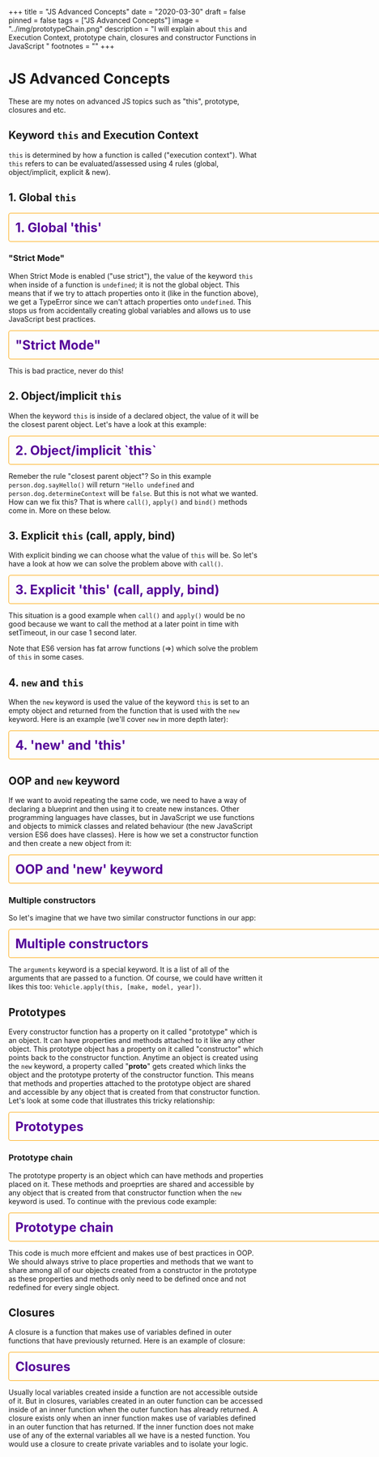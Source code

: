 +++
title = "JS Advanced Concepts"
date = "2020-03-30"
draft = false
pinned = false
tags = ["JS Advanced Concepts"]
image = "../img/prototypeChain.png"
description = "I will explain about `this` and Execution Context,
prototype chain, closures and constructor Functions in JavaScript "
footnotes = ""
+++



# JS Advanced Concepts
These are my notes on advanced JS topics such as "this", prototype, closures and etc.

## Keyword `this` and Execution Context

`this` is determined by how a function is called ("execution context"). What `this` refers to can be evaluated/assessed using 4 rules (global, object/implicit, explicit & new).

## 1. Global `this`

<details style="display: inline-block;
    border: 1px solid orange;
    border-radius: 4px;
    padding: .5em .5em;
    font-weight: bold;
    font-size: 25px;
    width: 90vw">
<summary style="font-weight: bold;
    display: inline;
    color: #509;
    margin: -.5em -.5em 0;
    padding: .5em;
    outline: none;">1. Global 'this'</summary>


When `this` is not inside of a declared object it will point to the window object. If it is declared inside of a function it will also point to the window object. 

```js 
console.log(this) // window

function whatIsThis() {
  return this
}

function variablesInThis() {
  // since the value of this is the window object
  // all we are doing here is creating a global variable (generally, you wouldn't want to do this)
  this.person = "Adem"
}

variablesInThis();

console.log(person) // Adem

whatIsThis() // window
``` 

</details>


### "Strict Mode"

When Strict Mode is enabled ("use strict"), the value of the keyword `this` when inside of a function is `undefined`; it is not the global object. This means that if we try to attach properties onto it (like in the function above), we get a TypeError since we can't attach properties onto `undefined`. This stops us from accidentally creating global variables and allows us to use JavaScript best practices.

<details style="display: inline-block;
    border: 1px solid orange;
    border-radius: 4px;
    padding: .5em .5em;
    font-weight: bold;
    font-size: 25px;
    width: 90vw">
<summary style="font-weight: bold;
    display: inline;
    color: #509;
    margin: -.5em -.5em 0;
    padding: .5em;
    outline: none;">"Strict Mode"</summary>

> note In the below function variable "person" will not be accessed from outside of the function. 

```js

function makePerson() {
  var person = "Adem"
}
console.log(person) // person is not defined

```
If we declare a variable inside the function without "var", it will be created in the global scope. Like this:
```js

function makePerson() {
  person = "Adem"
}
console.log(person) // "Adem"
```

</details>


This is bad practice, never do this!

## 2. Object/implicit `this`

When the keyword `this` is inside of a declared object, the value of it will be the closest parent object.
Let's have a look at this example:

<details style="display: inline-block;
    border: 1px solid orange;
    border-radius: 4px;
    padding: .5em .5em;
    font-weight: bold;
    font-size: 25px;
    width: 90vw">
<summary style="font-weight: bold;
    display: inline;
    color: #509;
    margin: -.5em -.5em 0;
    padding: .5em;
    outline: none;">2. Object/implicit `this`</summary>

```js
// strict does not make any difference here

const person = {
  firstName: "Adem",
  sayHi: function(){
    return "Hello" + this.firstName
  },
  determineContext: function() {
    return this === person
  }
}

person.sayHi() // "Hello Adem"
person.determineContext() // true
```
How about nested objects? Well, this is where the story gets a little complicated. Below we have a similar situation:

```js
const person = {
  firstName: "Adem",
  sayHi: function(){
    return "Hi" + this.firstName;
  },
  determineContext: function() {
    return this === person;
  },
  dog: {
    sayHello: function() {
      return "Hello" + this.firstName;
    },
    determineContext: function() {
      return this === person;
    }
  }
}
```

</details>

Remeber the rule "closest parent object"? So in this example `person.dog.sayHello()` will return `"Hello undefined` and `person.dog.determineContext` will be `false`. 
But this is not what we wanted. How can we fix this? That is where `call()`, `apply()` and `bind()` methods come in. More on these below.

## 3. Explicit `this` (call, apply, bind)

With explicit binding we can choose what the value of `this` will be. So let's have a look at how we can solve the problem above with `call()`.

<details style="display: inline-block;
    border: 1px solid orange;
    border-radius: 4px;
    padding: .5em .5em;
    font-weight: bold;
    font-size: 25px;
    width: 90vw">
<summary style="font-weight: bold;
    display: inline;
    color: #509;
    margin: -.5em -.5em 0;
    padding: .5em;
    outline: none;">3. Explicit 'this' (call, apply, bind)</summary>

#### `Call()`

Here we have the same nested object:
```js
var person = {
  firstName: "Adem",
  sayHi: function(){
    return "Hi" + this.firstName;
  },
  determineContext: function() {
    return this === person;
  },
  dog: {
    sayHello: function() {
      return "Hello" + this.firstName;
    },
    determineContext: function() {
      return this === person;
    }
  }
}
```
But if we want `this` to point to the person object and not the dog object, we bind it like so:
```js
person.dog.sayHello.call(person) // "Hello Adem"
person.dog.determineContext.call(person) // true
```
The `call()` method takes an infinite number of parameters. The first one is what we want the keyword `this` to refer to. In our case it is the `person` object. The first argument is also often called the `thisArg`. The other arguments are the ones that we want to pass to the method.

#### `apply()`

`apply()` method is very similar to call(). The only difference is that it takes only two arguments - thisArg and an array of arguments that we want to pass to a method. Let's have a look at an example:

```js
var profile = {
  firstName: "profile",
  sayHi: function() {
    return "Hi " + this.firstName
  },
  addNumbers: function(a, b, c, d) {
    return this.firstName + " just calculated " + (a + b + c + d);
  }
}
var Adem = {
  firstName: "Adem"
}

profile.sayHi() // Hi profile
profile.sayHi.apply(Adem) // Hi Adem

// let's add the numbers

profile.addNumbers(1, 2, 3, 4) // profile just calculated 10
profile.addNumbers.call(Adem, 1, 2, 3, 4) // Adem just calculated 10
profile.addNumbers.apply(Adem, [1, 2, 3, 4]) // Adem just calculated 10
```
#### `bind()`

`bind()` works just like `call()` but instead of calling the function right away it returns a function definition with the keyword `this` set to the value of the `thisArg`. So when is `bind()` useful? One common use case is when we do not know all of the arguments that will be passed to a function. It means we do not want to invoke the function right away, we just want to return a new function with some of the parameters set. It is called "partial application". 
```js
// with bind we do not need to know all the arguments up front

const AdemCalc = profile.addNumbers.bind(Adem, 1, 2) // function() {}...
AdemCalc(3, 4) // Adem just calculated 10
```
Another common use case of `bind()` is to set the context of the keyword `this` for a function that will be called at a later point in time. Very commonly this happens when dealing with asynchronous code. Let's have a look at a more complex example:
```js
const profile = {
  firstName = "Ahmed",
  sayHi: function() {
    setTimeout(function() {
      console.log("Hi " + this.firstName)
    }, 1000)
  }
}
profile.sayHi() // Hi undefined (1 second later)
```
So it might come as a suprise that the result of `profile.sayHi()` would be Hi undefined. This is because setTimeout is set on the window object even though it is inside a declared object. To correct this situation we can explicitly assign `this` to the declared object with `bind()` like so:
```js
var profile = {
  firstName = "Ahmed",
  sayHi: function() {
    setTimeout(function() {
      console.log("Hi " + this.firstName)
    }.bind(this), 1000)
  }
}
profile.sayHi() // Hi Ahmed (1 second later)
```

</details>

This situation is a good example when `call()` and `apply()` would be no good because we want to call the method at a later point in time with setTimeout, in our case 1 second later. 

Note that ES6 version has fat arrow functions (=>) which solve the problem of `this` in some cases.

## 4. `new` and `this`

When the `new` keyword is used the value of the keyword `this` is set to an empty object and returned from the function that is used with the `new` keyword. Here is an example (we'll cover `new` in more depth later): 

<details style="display: inline-block;
    border: 1px solid orange;
    border-radius: 4px;
    padding: .5em .5em;
    font-weight: bold;
    font-size: 25px;
    width: 90vw">
<summary style="font-weight: bold;
    display: inline;
    margin: -.5em -.5em 0;
    color: #509;
    padding: .5em;
    outline: none;">4. 'new' and 'this' </summary>

```js

function Person(firstName, lastName) {
  this.firstName = firstName;
  this.lastName = lastName;
}
const fullName = new Person("Hassan", "Hussein");

fullName.firstName // "Hassan"
fullName.lastName // "Hussein"

```

</details>

## OOP and `new` keyword

If we want to avoid repeating the same code, we need to have a way of declaring a blueprint and then using it to create new instances. Other programming languages have classes, but in JavaScript we use functions and objects to mimick classes and related behaviour (the new JavaScript version ES6 does have classes). Here is how we set a constructor function and then create a new object from it:

<details style="display: inline-block;
    border: 1px solid orange;
    border-radius: 4px;
    padding: .5em .5em;
    font-weight: bold;
    font-size: 25px;
    width: 90vw">
<summary style="font-weight: bold;
    display: inline;
    color: #509;
    margin: -.5em -.5em 0;
    padding: .5em;
    outline: none;">OOP and 'new' keyword</summary>


```js
// constructor function

function House(bedrooms, bathrooms, numSqM) {
  this.bedrooms = bedrooms;
  this.bathrooms = bathrooms;
  this.numSqM = numSqM;
}

// creating an object from the constructor function with the "new" keyword 
const firstHouse = new House(2, 2, 120)

firstHouse.bedrooms // 2
firstHouse.bathrooms // 2
firstHouse.numSqM // 120
```
So what does exactly the `new` keyword do? These are its main functions:

1. First it creates an empty object
2. It then sets the keyword `this` to be that empty object
3. It adds the implicit `return this` to the end of the function so that the object can be returned from the function
4. It adds a property onto the empty object called "__proto__" which links the prototype property on the constructor function to the empty object (more on this later).
   
</details>

### Multiple constructors

So let's imagine that we have two similar constructor functions in our app:

<details style="display: inline-block;
    border: 1px solid orange;
    border-radius: 4px;
    padding: .5em .5em;
    font-weight: bold;
    color: #509;
    font-size: 25px;
    width: 90vw">
<summary style="font-weight: bold;
    display: inline;
    margin: -.5em -.5em 0;
    padding: .5em;
    outline: none;">Multiple constructors</summary>

```js

function Vehicle(make, model, year) {
  this.make = make;
  this.model = model;
  this.year = year;
  this.numOfWheels = 4;
}

function Motorcycle(make, model, year) {
  this.make = make;
  this.model = model;
  this.year = year;
  this.numOfWheels = 2
}
```
This isnt't what we would call DRY code. So here is how we can refactor it combining the two constructor functions (we will have tu use either `call()` or `apply()`:

```js

// The Vehicle function looks the same
function Vehicle(make, model, year) {
  this.make = make;
  this.model = model;
  this.year = year;
  this.numOfWheels = 4;
}
// in the Motorcycle function we invoke the Vehicle function to avoid code duplication
// we also have to explicitly say what the 'this' value needs to be

function Motorycle(make, model, year) {
  Vehicle.call(this, make, model, year);
  this.numOfWheels = 2;
}

```

This looks pretty neat. Here we set the value of `this` to be the object created from the Motorcycle constructor function rather than the one created from the Vehicle function. 
We can do the same thing with `apply()` and the code will look even more sleek: 

```js

function Motorcycle(make, model, year) {
  Vehicle.apply(this, arguments);
  this.numOfWheels = 2;
}

```

</details>

The `arguments` keyword is a special keyword. It is a list of all of the arguments that are passed to a function. Of course, we could have written it likes this too: `Vehicle.apply(this, [make, model, year])`. 

## Prototypes

Every constructor function has a property on it called "prototype" which is an object. It can have properties and methods attached to it like any other object. This prototype object has a property on it called "constructor" which points back to the constructor function. Anytime an object is created using the `new` keyword, a property called "__proto__" gets created which links the object and the prototype proterty of the constructor function. This means that methods and properties attached to the prototype object are shared and accessible by any object that is created from that constructor function. Let's look at some code that illustrates this tricky relationship: 

<details style="display: inline-block;
    border: 1px solid orange;
    border-radius: 4px;
    padding: .5em .5em;
    font-weight: bold;
    font-size: 25px;
    width: 90vw">
<summary style="font-weight: bold;
    display: inline;
    color: #509;
    margin: -.5em -.5em 0;
    padding: .5em;
    outline: none;">Prototypes</summary>

```js
// this is the constructor function

function Person(name) {
  this.name = name;
}

// this is an object created from the Person constructor

const profile = new Person("James");

// since we used the new keyword, we have established a link between the object and the prototype property
// we can access that using __proto__

profile.__proto__ === Person.prototype; // true

```
</details>

### Prototype chain

The prototype property is an object which can have methods and properties placed on it. These methods and proeprties are shared and accessible by any object that is created from that constructor function when the `new` keyword is used. To continue with the previous code example: 

<details style="display: inline-block;
    border: 1px solid orange;
    border-radius: 4px;
    padding: .5em .5em;
    font-weight: bold;
    font-size: 25px;
    width: 90vw">
<summary style="font-weight: bold;
    display: inline;
    margin: -.5em -.5em 0;
    color: #509;
    padding: .5em;
    outline: none;">Prototype chain</summary>

```js
function Person(name) {
  this.name = name;
}
const profile = new Person("Kamil");

Person.prorotype.isInstructor = true;

profile.isInstructor; // true
```
We have access to the properties of the prototype through `__proto__`. Here we see the prototype chain at play.
Prototype chain means that JavaScript will look at an object and see if the method or property you are looking for exists and if not it will go to that object's `__proto__` property and repeat until there is not another `__proto__` to look at. 

How to use prototypes? 

Let's say we have a code like this:

```js 

function Person(name) {
  this.name = name;
  this.greet = function() {
    return "Hello " + this.name;
  }
}

const profile = new Person("Kamil");

profile.greet(); // Hello kamil

```
This code works but it is inefficient because every time that the Person object is created we have to define this function on that object. So when we make 1 million objects from the constructor we are adding the `greet` property one million times. That is not very efficient. It would be nice if we could just define it once and have it accessible from every object created from the constructor. And that is exactly what placing methods on the prototype object lets us do. So let's refacture our code a little using prototype object: 

```js

function Person(name) {
  this.name = name;
}

Person.prototype.greet = function() {
  return "Hi " + this.name;
}

const profile = new Person("John");

profile.greet(); // Hi John

```

</details>


This code is much more effcient and makes use of best practices in OOP. We should always strive to place properties and methods that we want to share among all of our objects created from a constructor in the prototype as these properties and methods only need to be defined once and not redefined for every single object.

## Closures

A closure is a function that makes use of variables defined in outer functions that have previously returned. Here is an example of closure:

<details style="display: inline-block;
    border: 1px solid orange;
    border-radius: 4px ;
    padding: .5em .5em;
    font-weight: bold;
    font-size: 25px;
    width: 90vw">
<summary style="font-weight: bold;
    display: inline;
    color: #509;
    margin: -.5em -.5em 0;
    padding: .5em;
    outline: none;">Closures</summary>

```js
function outer() {
  const data = "closures are ";
  return function inner() {
    const innerData = "awesome";
    return data + innerData;
  }
}

outer()() // "closures are awesome"

```

</details>


Usually local variables created inside a function are not accessible outside of it. But in closures, variables created in an outer function can be accessed inside of an inner function when the outer function has already returned. 
A closure exists only when an inner function makes use of variables defined in an outer function that has returned. If the inner function does not make use of any of the external variables all we have is a nested function. 
You would use a closure to create private variables and to isolate your logic. 
